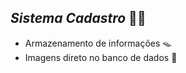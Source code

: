 ## *Sistema Cadastro* 🚄🪪

 - Armazenamento de informações 🪤
 - Imagens direto no banco de dados 🏦
 
